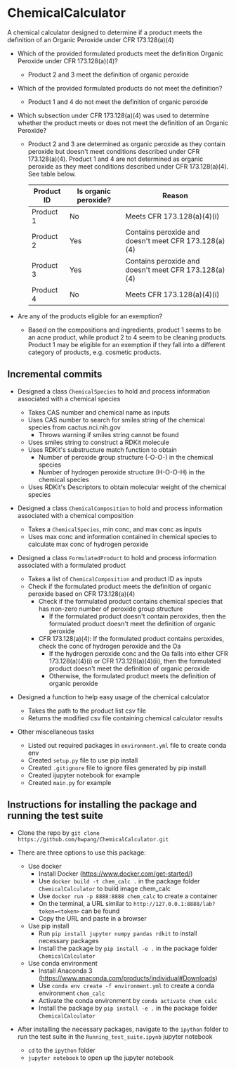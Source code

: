 # ChemicalCalculator

A chemical calculator designed to determine if a product meets the definition of an Organic Peroxide under CFR 173.128(a)(4)


- Which of the provided formulated products meet the definition Organic Peroxide under CFR 173.128(a)(4)?
    - Product 2 and 3 meet the definition of organic peroxide
- Which of the provided formulated products do not meet the definition?
    - Product 1 and 4 do not meet the definition of organic peroxide
- Which subsection under CFR 173.128(a)(4) was used to determine whether the product meets or does not meet the definition of an Organic Peroxide?
    - Product 2 and 3 are determined as organic peroxide as they contain peroxide but doesn't meet conditions described under CFR 173.128(a)(4). Product 1 and 4 are not determined as organic peroxide as they meet conditions described under CFR 173.128(a)(4). See table below.

        | Product ID      | Is organic peroxide? | Reason                                                |
        | --------------- | -------------------- | ----------------------------------------------------- |
        | Product 1       | No                   | Meets CFR 173.128(a)(4)(i)                            |
        | Product 2       | Yes                  | Contains peroxide and doesn't meet CFR 173.128(a)(4)  |
        | Product 3       | Yes                  | Contains peroxide and doesn't meet CFR 173.128(a)(4)  |
        | Product 4       | No                   | Meets CFR 173.128(a)(4)(i)                            |

- Are any of the products eligible for an exemption?
    - Based on the compositions and ingredients, product 1 seems to be an acne product, while product 2 to 4 seem to be cleaning products. Product 1 may be eligible for an exemption if they fall into a different category of products, e.g. cosmetic products.

## Incremental commits


- Designed a class `ChemicalSpecies` to hold and process information associated with a chemical species
    - Takes CAS number and chemical name as inputs
    - Uses CAS number to search for smiles string of the chemical species from cactus.nci.nih.gov
        - Throws warning if smiles string cannot be found
    - Uses smiles string to construct a RDKit molecule
    - Uses RDKit's substructure match function to obtain
        - Number of peroxide group structure (-O-O-) in the chemical species
        - Number of hydrogen peroxide structure (H-O-O-H) in the chemical species
    - Uses RDKit's Descriptors to obtain molecular weight of the chemical species


- Designed a class `ChemicalComposition` to hold and process information associated with a chemical composition
    - Takes a `ChemicalSpecies`, min conc, and max conc as inputs
    - Uses max conc and information contained in chemical species to calculate max conc of hydrogen peroxide


- Designed a class `FormulatedProduct` to hold and process information associated with a formulated product
    - Takes a list of `ChemicalComposition` and product ID as inputs
    - Check if the formulated product meets the definition of organic peroxide based on CFR 173.128(a)(4)
        - Check if the formulated product contains chemical species that has non-zero number of peroxide group structure
            - If the formulated product doesn't contain peroxides, then the formulated product doesn't meet the definition of organic peroxide
        - CFR 173.128(a)(4): If the formulated product contains peroxides, check the conc of hydrogen peroxide and the Oa
            - If the hydrogen peroxide conc and the Oa falls into either CFR 173.128(a)(4)(i) or CFR 173.128(a)(4)(ii), then the formulated product doesn't meet the definition of organic peroxide
            - Otherwise, the formulated product meets the definition of organic peroxide

- Designed a function to help easy usage of the chemical calculator
    - Takes the path to the product list csv file
    - Returns the modified csv file containing chemical calculator results

- Other miscellaneous tasks
    - Listed out required packages in `environment.yml` file to create conda env
    - Created `setup.py` file to use pip install
    - Created `.gitignore` file to ignore files generated by pip install
    - Created ijupyter notebook for example
    - Created `main.py` for example

## Instructions for installing the package and running the test suite

- Clone the repo by `git clone https://github.com/hwpang/ChemicalCalculator.git`

- There are three options to use this package:
    - Use docker
        - Install Docker (https://www.docker.com/get-started/)
        - Use `docker build -t chem_calc .` in the package folder `ChemicalCalculator` to build image chem_calc
        - Use `docker run -p 8888:8888 chem_calc` to create a container
        - On the terminal, a URL similar to `http://127.0.0.1:8888/lab?token=<token>` can be found
        - Copy the URL and paste in a browser
    - Use pip install
        - Run `pip install jupyter numpy pandas rdkit` to install necessary packages
        - Install the package by `pip install -e .` in the package folder `ChemicalCalculator`
    - Use conda environment
        - Install Anaconda 3 (https://www.anaconda.com/products/individual#Downloads)
        - Use `conda env create -f environment.yml` to create a conda environment `chem_calc`
        - Activate the conda environment by `conda activate chem_calc`
        - Install the package by `pip install -e .` in the package folder `ChemicalCalculator`

- After installing the necessary packages, navigate to the `ipython` folder to run the test suite in the `Running_test_suite.ipynb` jupyter notebook
    - `cd` to the `ipython` folder
    - `jupyter notebook` to open up the jupyter notebook